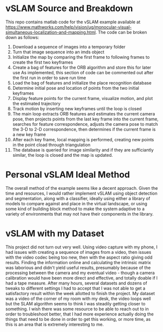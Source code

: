 # vSLAM Source and Breakdown
This repo contains matlab code for the vSLAM example available at https://www.mathworks.com/help/vision/ug/monocular-visual-simultaneous-localization-and-mapping.html.
The code can be broken down as follows:
1. Download a sequence of images into a temporary folder
2. Turn that image sequence into an imds object
3. Initialize the map by comparing the first frame to following frames to create the first two keyframes
4. Create a bag of features for the ORB algorithm and store this for later use
     As implemented, this section of code can be commented out after the first run in order to save run time
5. Load the bag of features and initialize the place recognition database
6. Determine initial pose and location of points from the two initial keyframes
7. Display feature points for the current frame, visualize motion, and plot the estimated trajectory
8. Track motion by inserting new keyframes until the loop is closed
9. The main loop extracts ORB features and estimates the current camera pose, then projects points from the last key frame into the current frame, searches for feature correspondence, adjusts the camera pose to match the 3-D to 2-D correspondence, then determines if the current frame is a new key frame
10. After each key frame, local mapping is performed, creating new points in the point cload through triangulation
11. The database is queried for image similarity and if they are sufficiantly similar, the loop is closed and the map is updated.

# Personal vSLAM Ideal Method
The overall method of the example seems like a decent approach. Given the time and resources, I would rather implement vSLAM using object detection and segmentation, along with a classifier, ideally using either a library of models to compare against and place in the virtual landscape, or using some kind of building block method to make the system adaptive to a variety of environments that may not have their components in the library.

# vSLAM with my Dataset
This project did not turn out very well. Using video capture with my phone, I had issues with creating a sequence of images from a video, then issues with the video codec being too new, then with the aspect ratio giving odd results. Finding the information online and calculating the intrinsic matrix was laborious and didn't yield useful results, presumably because of the processing between the camera and my eventual video - though a camera calibration would have been more direct and effective, and totally doable if I had a tape measure. After many hours, several datasets and dozens of tweaks to different settings I had to accept that I was not able to get a satisfactory result within the week allotted to finish the project. My dataset was a video of the corner of my room with my desk, the video loops well but the SLAM algorithm seems to think I was steadily getting closer to something. I wish there was some resource to be able to reach out to in order to troubleshoot better, that I had more experience actually doing the things that need to be done in order to get this working, or more time, as this is an area that is extremely interesting to me.
